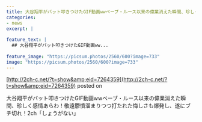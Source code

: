 ```yaml
---
title: 大谷翔平がバット叩きつけたGIF動画wwベーブ・ルース以来の偉業消えた瞬間、珍しく感情あらわ！敬遠鬱憤溜まりつつ打たれた悔しさも爆発し、遂にブチ切れ！2ch「しょうがない」
categories:
- news
excerpt: |
  
feature_text: |
  ## 大谷翔平がバット叩きつけたGIF動画ww...
  
feature_image: "https://picsum.photos/2560/600?image=733"
image: "https://picsum.photos/2560/600?image=733"
---
```


[http://2ch-c.net/?t=show&amp;eid=7264359](http://2ch-c.net/?t=show&amp;eid=7264359)
posted on 

<!--more-->

大谷翔平がバット叩きつけたGIF動画wwベーブ・ルース以来の偉業消えた瞬間、珍しく感情あらわ！敬遠鬱憤溜まりつつ打たれた悔しさも爆発し、遂にブチ切れ！2ch「しょうがない」
